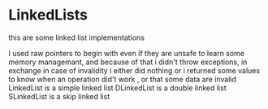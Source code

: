 # LinkedLists
this are some linked list implementations

I used raw pointers to begin with even if they are unsafe to learn some memory managemant, and because of
that i didn't throw exceptions, in exchange in case of invalidity i either did nothing or i returned some
values to know when an operation did't work , or that some data are invalid
	LinkedList is a simple linked list
	DLinkedList is a double linked list
	SLinkedList is a skip linked list
